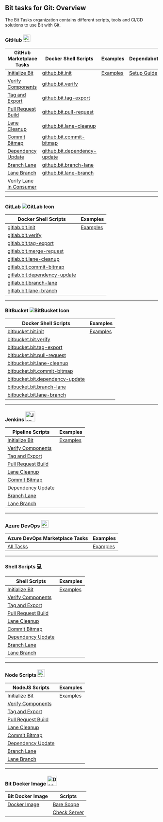 ## Bit tasks for Git: Overview

The Bit Tasks organization contains different scripts, tools and CI/CD solutions to use Bit with Git.

### GitHub <img src="https://github.githubassets.com/favicons/favicon.png" width="24" height="24" alt="GitHub Icon">

| GitHub Marketplace Tasks | Docker Shell Scripts | Examples | Dependabot |
|---------------------------|-----------------------------|---------------------------|------------|
| [Initialize Bit](https://github.com/bit-tasks/init) | [github.bit.init](https://github.com/bit-tasks/bit-docker-image/blob/main/scripts/github.bit.init) | [Examples](https://github.com/bit-tasks/github-action-examples) | [Setup Guide](https://github.com/bit-tasks/dependabot) |
| [Verify Components](https://github.com/bit-tasks/verify) | [github.bit.verify](https://github.com/bit-tasks/bit-docker-image/blob/main/scripts/github.bit.verify) | | |
| [Tag and Export](https://github.com/bit-tasks/tag-export) | [github.bit.tag-export](https://github.com/bit-tasks/bit-docker-image/blob/main/scripts/github.bit.tag-export) | | |
| [Pull Request Build](https://github.com/bit-tasks/pull-request) | [github.bit.pull-request](https://github.com/bit-tasks/bit-docker-image/blob/main/scripts/github.bit.pull-request) | | |
| [Lane Cleanup](https://github.com/bit-tasks/lane-cleanup) | [github.bit.lane-cleanup](https://github.com/bit-tasks/bit-docker-image/blob/main/scripts/github.bit.lane-cleanup) | | |
| [Commit Bitmap](https://github.com/bit-tasks/commit-bitmap) | [github.bit.commit-bitmap](https://github.com/bit-tasks/bit-docker-image/blob/main/scripts/github.bit.commit-bitmap) | | |
| [Dependency Update](https://github.com/bit-tasks/dependency-update) | [github.bit.dependency-update](https://github.com/bit-tasks/bit-docker-image/blob/main/scripts/github.bit.dependency-update) | | |
| [Branch Lane](https://github.com/bit-tasks/branch-lane) | [github.bit.branch-lane](https://github.com/bit-tasks/bit-docker-image/blob/main/scripts/github.bit.branch-lane) | | |
| [Lane Branch](https://github.com/bit-tasks/lane-branch) | [github.bit.lane-branch](https://github.com/bit-tasks/bit-docker-image/blob/main/scripts/github.bit.lane-branch) | | |
| [Verify Lane in Consumer](https://github.com/bit-tasks/verify-lane-in-consumer) | | | |

___
### GitLab <img src="https://about.gitlab.com/nuxt-images/ico/favicon-32x32.png" alt="GitLab Icon">

| Docker Shell Scripts | Examples |
|-----------------------------|-----------------------------|
| [gitlab.bit.init](https://github.com/bit-tasks/bit-docker-image/blob/main/scripts/gitlab.bit.init) | [Examples](https://github.com/bit-tasks/gitlab-pipeline-examples) |
| [gitlab.bit.verify](https://github.com/bit-tasks/bit-docker-image/blob/main/scripts/gitlab.bit.verify) | |
| [gitlab.bit.tag-export](https://github.com/bit-tasks/bit-docker-image/blob/main/scripts/gitlab.bit.tag-export) | |
| [gitlab.bit.merge-request](https://github.com/bit-tasks/bit-docker-image/blob/main/scripts/gitlab.bit.merge-request) | |
| [gitlab.bit.lane-cleanup](https://github.com/bit-tasks/bit-docker-image/blob/main/scripts/gitlab.bit.lane-cleanup) | |
| [gitlab.bit.commit-bitmap](https://github.com/bit-tasks/bit-docker-image/blob/main/scripts/gitlab.bit.commit-bitmap) | |
| [gitlab.bit.dependency-update](https://github.com/bit-tasks/bit-docker-image/blob/main/scripts/gitlab.bit.dependency-update) | |
| [gitlab.bit.branch-lane](https://github.com/bit-tasks/bit-docker-image/blob/main/scripts/gitlab.bit.branch-lane) | |
| [gitlab.bit.lane-branch](https://github.com/bit-tasks/bit-docker-image/blob/main/scripts/gitlab.bit.lane-branch) | |

___
### BitBucket <img src="https://bitbucket.org/favicon.ico" alt="BitBucket Icon">

| Docker Shell Scripts | Examples |
|-----------------------------|-----------------------------|
| [bitbucket.bit.init](https://github.com/bit-tasks/bit-docker-image/blob/main/scripts/bitbucket.bit.init) | [Examples](https://github.com/bit-tasks/bitbucket-pipeline-examples) |
| [bitbucket.bit.verify](https://github.com/bit-tasks/bit-docker-image/blob/main/scripts/bitbucket.bit.verify) | |
| [bitbucket.bit.tag-export](https://github.com/bit-tasks/bit-docker-image/blob/main/scripts/bitbucket.bit.tag-export) | |
| [bitbucket.bit.pull-request](https://github.com/bit-tasks/bit-docker-image/blob/main/scripts/bitbucket.bit.pull-request) | |
| [bitbucket.bit.lane-cleanup](https://github.com/bit-tasks/bit-docker-image/blob/main/scripts/bitbucket.bit.lane-cleanup) | |
| [bitbucket.bit.commit-bitmap](https://github.com/bit-tasks/bit-docker-image/blob/main/scripts/bitbucket.bit.commit-bitmap) | |
| [bitbucket.bit.dependency-update](https://github.com/bit-tasks/bit-docker-image/blob/main/scripts/bitbucket.bit.dependency-update) | |
| [bitbucket.bit.branch-lane](https://github.com/bit-tasks/bit-docker-image/blob/main/scripts/bitbucket.bit.branch-lane) | |
| [bitbucket.bit.lane-branch](https://github.com/bit-tasks/bit-docker-image/blob/main/scripts/bitbucket.bit.lane-branch) | |

___
### Jenkins <img src="https://www.jenkins.io/favicon-32x32.png" width="32" height="32" alt="Jenkins Icon">

| Pipeline Scripts | Examples |
|--------------------------|-----------------------------|
| [Initialize Bit](https://github.com/bit-tasks/jenkins-examples/blob/main/jenkins-files/bit-init) | [Examples](https://github.com/bit-tasks/jenkins-examples) |
| [Verify Components](https://github.com/bit-tasks/jenkins-examples/blob/main/jenkins-files/verify) | |
| [Tag and Export](https://github.com/bit-tasks/jenkins-examples/blob/main/jenkins-files/tag-export) | |
| [Pull Request Build](https://github.com/bit-tasks/jenkins-examples/blob/main/jenkins-files/pull-request) | |
| [Lane Cleanup](https://github.com/bit-tasks/jenkins-examples/blob/main/jenkins-files/lane-cleanup) | |
| [Commit Bitmap](https://github.com/bit-tasks/jenkins-examples/blob/main/jenkins-files/commit-bitmap) | |
| [Dependency Update](https://github.com/bit-tasks/jenkins-examples/blob/main/jenkins-files/dependency-update) | |
| [Branch Lane](https://github.com/bit-tasks/jenkins-examples/blob/main/jenkins-files/branch-lane) | |
| [Lane Branch](https://github.com/bit-tasks/jenkins-examples/blob/main/jenkins-files/lane-branch) | |

___
### Azure DevOps <img src="https://cdn.vsassets.io/content/icons/favicon.ico" width="24" height="24" alt="Azure DevOps Icon">

| Azure DevOps Marketplace Tasks | Examples |
|--------------------------|-----------------------------|
| [All Tasks](https://github.com/bit-tasks/azure-devops-tasks)   | [Examples](https://github.com/bit-tasks/azure-devops-examples) |

___
### Shell Scripts 💻

| Shell Scripts | Examples |
|--------------------------|-----------------------------|
| [Initialize Bit](https://github.com/bit-tasks/shell-scripts/blob/main/scripts/bit-init.sh) | [Examples](https://github.com/bit-tasks/shell-scripts) |
| [Verify Components](https://github.com/bit-tasks/shell-scripts/blob/main/scripts/verify.sh) | |
| [Tag and Export](https://github.com/bit-tasks/shell-scripts/blob/main/scripts/tag-export.sh) | |
| [Pull Request Build](https://github.com/bit-tasks/shell-scripts/blob/main/scripts/pull-request.sh) | |
| [Lane Cleanup](https://github.com/bit-tasks/shell-scripts/blob/main/scripts/lane-cleanup.sh) | |
| [Commit Bitmap](https://github.com/bit-tasks/shell-scripts/blob/main/scripts/commit-bitmap.sh) | |
| [Dependency Update](https://github.com/bit-tasks/shell-scripts/blob/main/scripts/dependency-update.sh) | |
| [Branch Lane](https://github.com/bit-tasks/shell-scripts/blob/main/scripts/branch-lane.sh) | |
| [Lane Branch](https://github.com/bit-tasks/shell-scripts/blob/main/scripts/lane-branch.sh) | |

___
### Node Scripts <img src="https://nodejs.org/static/images/favicons/favicon.png" width="24" height="24" alt="NodeJS Icon">

| NodeJS Scripts | Examples |
|--------------------------|-----------------------------|
| [Initialize Bit](https://github.com/bit-tasks/nodejs/blob/main/scripts/bit-init.js) | [Examples](https://github.com/bit-tasks/nodejs) |
| [Verify Components](https://github.com/bit-tasks/nodejs/blob/main/scripts/verify.js) | |
| [Tag and Export](https://github.com/bit-tasks/nodejs/blob/main/scripts/tag-export.js) | |
| [Pull Request Build](https://github.com/bit-tasks/nodejs/blob/main/scripts/pull-request.js) | |
| [Lane Cleanup](https://github.com/bit-tasks/nodejs/blob/main/scripts/lane-cleanup.js) | |
| [Commit Bitmap](https://github.com/bit-tasks/nodejs/blob/main/scripts/commit-bitmap.js) | |
| [Dependency Update](https://github.com/bit-tasks/nodejs/blob/main/scripts/dependency-update.js) | |
| [Branch Lane](https://github.com/bit-tasks/nodejs/blob/main/scripts/branch-lane.js) | |
| [Lane Branch](https://github.com/bit-tasks/nodejs/blob/main/scripts/lane-branch.js) | |

___
### Bit Docker Image  <img src="https://www.docker.com/wp-content/uploads/2023/04/cropped-Docker-favicon-32x32.png" width="32" height="32" alt="Docker Icon">

| Bit Docker Image | Scripts |
|--------------------------|-----------------------------|
| [Docker Image](https://github.com/bit-tasks/bit-docker-image)  | [Bare Scope](https://github.com/bit-tasks/bit-docker-image/blob/main/scripts/barescope) |
|   | [Check Server](https://github.com/bit-tasks/bit-docker-image/blob/main/scripts/checkserver) | 

